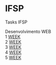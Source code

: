 # IFSP
Tasks IFSP

Desenvolvimento WEB <br>
1 [WEEK](https://github.com/conradobr1/IFSP/tree/main/Desenvolvimento%20WEB/1Semana) <BR>
2 [WEEK](https://github.com/conradobr1/IFSP/tree/main/Desenvolvimento%20WEB/2Semana/HTML_-Aula_01_C-main)<br>
3 [WEEK](https://github.com/conradobr1/IFSP/tree/main/Desenvolvimento%20WEB/3week/code)<br>
4 [WEEK](https://github.com/conradobr1/IFSP/tree/main/Desenvolvimento%20WEB/4Week/html_2024_aula04-main)<br>
5 [WEEK](https://github.com/conradobr1/IFSP/tree/main/Desenvolvimento%20WEB/5Week)<br>
